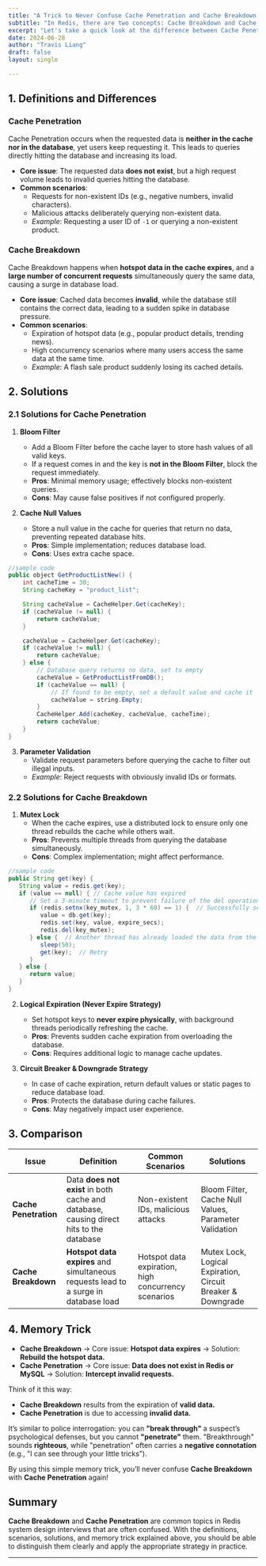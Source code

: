 ```yaml
---
title: "A Trick to Never Confuse Cache Penetration and Cache Breakdown Again"
subtitle: "In Redis, there are two concepts: Cache Breakdown and Cache Penetration. Because their names are similar, it’s easy to mix them up. However, this article provides a simple memory trick to help you clearly distinguish between the two."
excerpt: "Let's take a quick look at the difference between Cache Penetration and Cache Breakdown."
date: 2024-06-28
author: "Travis Liang"
draft: false
layout: single

---
```


<!-- 
There are five places where you can choose to show social icons. Here is the tl;dr:

+ site header (set in `config.toml`), 
+ site footer (set in `config.toml`), 
+ [homepage](/) (set in `content/_index.md`),
+ [about page](/about) in the sidebar (set in `content/about/sidebar/index.md`), and
+ [contact page](/contact) (set in `content/form/contact.md`). 

Read on to learn how to set up your social icons, and how to show/hide them. 
-->

## 1. Definitions and Differences

### Cache Penetration
Cache Penetration occurs when the requested data is **neither in the cache nor in the database**, yet users keep requesting it. This leads to queries directly hitting the database and increasing its load.

+ **Core issue**: The requested data **does not exist**, but a high request volume leads to invalid queries hitting the database.
+ **Common scenarios**:
  - Requests for non-existent IDs (e.g., negative numbers, invalid characters).
  - Malicious attacks deliberately querying non-existent data.
  - *Example*: Requesting a user ID of `-1` or querying a non-existent product.

### Cache Breakdown
Cache Breakdown happens when **hotspot data in the cache expires**, and a **large number of concurrent requests** simultaneously query the same data, causing a surge in database load.

+ **Core issue**: Cached data becomes **invalid**, while the database still contains the correct data, leading to a sudden spike in database pressure.
+ **Common scenarios**:
  - Expiration of hotspot data (e.g., popular product details, trending news).
  - High concurrency scenarios where many users access the same data at the same time.
  - *Example*: A flash sale product suddenly losing its cached details.

## 2. Solutions

### 2.1 Solutions for Cache Penetration
1. **Bloom Filter**
   - Add a Bloom Filter before the cache layer to store hash values of all valid keys.
   - If a request comes in and the key is **not in the Bloom Filter**, block the request immediately.
   - **Pros**: Minimal memory usage; effectively blocks non-existent queries.
   - **Cons**: May cause false positives if not configured properly.

2. **Cache Null Values**
   - Store a null value in the cache for queries that return no data, preventing repeated database hits.
   - **Pros**: Simple implementation; reduces database load.
   - **Cons**: Uses extra cache space.

```java
//sample code
public object GetProductListNew() {
    int cacheTime = 30;
    String cacheKey = "product_list";

    String cacheValue = CacheHelper.Get(cacheKey);
    if (cacheValue != null) {
        return cacheValue;
    }

    cacheValue = CacheHelper.Get(cacheKey);
    if (cacheValue != null) {
        return cacheValue;
    } else {
        // Database query returns no data, set to empty
        cacheValue = GetProductListFromDB();
        if (cacheValue == null) {
            // If found to be empty, set a default value and cache it
            cacheValue = string.Empty;
        }
        CacheHelper.Add(cacheKey, cacheValue, cacheTime);
        return cacheValue;
    }
}
```

3. **Parameter Validation**
   - Validate request parameters before querying the cache to filter out illegal inputs.
   - *Example*: Reject requests with obviously invalid IDs or formats.

### 2.2 Solutions for Cache Breakdown
1. **Mutex Lock**
   - When the cache expires, use a distributed lock to ensure only one thread rebuilds the cache while others wait.
   - **Pros**: Prevents multiple threads from querying the database simultaneously.
   - **Cons**: Complex implementation; might affect performance.

```java
//sample code
public String get(key) {
   String value = redis.get(key);
   if (value == null) { // Cache value has expired
      // Set a 3-minute timeout to prevent failure of the del operation, ensuring the cache can be reloaded from the database next time
      if (redis.setnx(key_mutex, 1, 3 * 60) == 1) {  // Successfully set the mutex
         value = db.get(key);
         redis.set(key, value, expire_secs);
         redis.del(key_mutex);
      } else {  // Another thread has already loaded the data from the database and set it in the cache, retry to get the cache value
         sleep(50);
         get(key);  // Retry
      }
   } else {
      return value;
   }
}
```
2. **Logical Expiration (Never Expire Strategy)**
   - Set hotspot keys to **never expire physically**, with background threads periodically refreshing the cache.
   - **Pros**: Prevents sudden cache expiration from overloading the database.
   - **Cons**: Requires additional logic to manage cache updates.

3. **Circuit Breaker & Downgrade Strategy**
   - In case of cache expiration, return default values or static pages to reduce database load.
   - **Pros**: Protects the database during cache failures.
   - **Cons**: May negatively impact user experience.

## 3. Comparison

| Issue                | Definition                                                                                 | Common Scenarios                                     | Solutions                                                  |
|----------------------|---------------------------------------------------------------------------------------------|------------------------------------------------------|------------------------------------------------------------|
| **Cache Penetration** | Data **does not exist** in both cache and database, causing direct hits to the database      | Non-existent IDs, malicious attacks                  | Bloom Filter, Cache Null Values, Parameter Validation      |
| **Cache Breakdown**   | **Hotspot data expires** and simultaneous requests lead to a surge in database load         | Hotspot data expiration, high concurrency scenarios  | Mutex Lock, Logical Expiration, Circuit Breaker & Downgrade  |

## 4. Memory Trick

- **Cache Breakdown** → Core issue: **Hotspot data expires** → Solution: **Rebuild the hotspot data.**
- **Cache Penetration** → Core issue: **Data does not exist in Redis or MySQL** → Solution: **Intercept invalid requests.**

Think of it this way:
- **Cache Breakdown** results from the expiration of **valid data.**
- **Cache Penetration** is due to accessing **invalid data.**

It’s similar to police interrogation: you can **"break through"** a suspect’s psychological defenses, but you cannot **"penetrate"** them. "Breakthrough" sounds **righteous**, while "penetration" often carries a **negative connotation** (e.g., "I can see through your little tricks").

By using this simple memory trick, you’ll never confuse **Cache Breakdown** with **Cache Penetration** again!

## Summary

**Cache Breakdown** and **Cache Penetration** are common topics in Redis system design interviews that are often confused. With the definitions, scenarios, solutions, and memory trick explained above, you should be able to distinguish them clearly and apply the appropriate strategy in practice.

---


